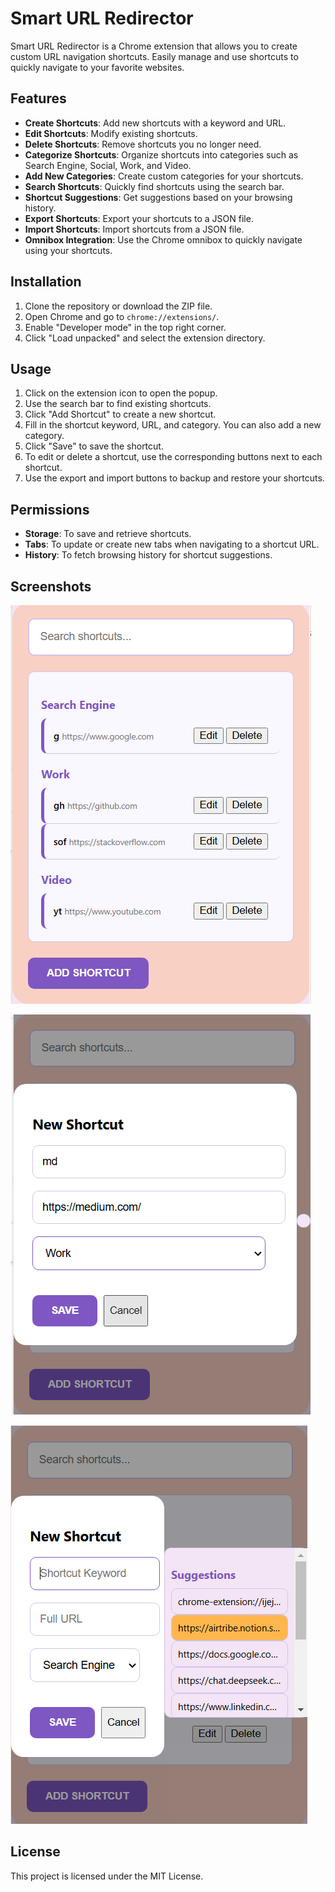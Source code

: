 # Smart URL Redirector

Smart URL Redirector is a Chrome extension that allows you to create custom URL navigation shortcuts. Easily manage and use shortcuts to quickly navigate to your favorite websites.

## Features

- **Create Shortcuts**: Add new shortcuts with a keyword and URL.
- **Edit Shortcuts**: Modify existing shortcuts.
- **Delete Shortcuts**: Remove shortcuts you no longer need.
- **Categorize Shortcuts**: Organize shortcuts into categories such as Search Engine, Social, Work, and Video.
- **Add New Categories**: Create custom categories for your shortcuts.
- **Search Shortcuts**: Quickly find shortcuts using the search bar.
- **Shortcut Suggestions**: Get suggestions based on your browsing history.
- **Export Shortcuts**: Export your shortcuts to a JSON file.
- **Import Shortcuts**: Import shortcuts from a JSON file.
- **Omnibox Integration**: Use the Chrome omnibox to quickly navigate using your shortcuts.

## Installation

1. Clone the repository or download the ZIP file.
2. Open Chrome and go to `chrome://extensions/`.
3. Enable "Developer mode" in the top right corner.
4. Click "Load unpacked" and select the extension directory.

## Usage

1. Click on the extension icon to open the popup.
2. Use the search bar to find existing shortcuts.
3. Click "Add Shortcut" to create a new shortcut.
4. Fill in the shortcut keyword, URL, and category. You can also add a new category.
5. Click "Save" to save the shortcut.
6. To edit or delete a shortcut, use the corresponding buttons next to each shortcut.
7. Use the export and import buttons to backup and restore your shortcuts.

## Permissions

- **Storage**: To save and retrieve shortcuts.
- **Tabs**: To update or create new tabs when navigating to a shortcut URL.
- **History**: To fetch browsing history for shortcut suggestions.

## Screenshots

![Popup](popup.png)

![Add Shortcut](add_shortcut.png)

![Suggestions](suggestions.png)

## License

This project is licensed under the MIT License.
